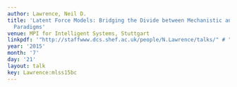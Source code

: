 ```yaml
---
author: Lawrence, Neil D.
title: 'Latent Force Models: Bridging the Divide between Mechanistic and Data Modelling
  Paradigms'
venue: MPI for Intelligent Systems, Stuttgart
linkpdf: '"http://staffwww.dcs.shef.ac.uk/people/N.Lawrence/talks/" # "lfm_stuttgart15.pdf"'
year: '2015'
month: '7'
day: '21'
layout: talk
key: Lawrence:mlss15bc
---
```

